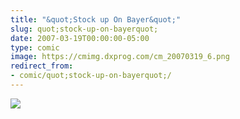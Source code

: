 ```yaml
---
title: "&quot;Stock up On Bayer&quot;"
slug: quot;stock-up-on-bayerquot;
date: 2007-03-19T00:00:00-05:00
type: comic
image: https://cmimg.dxprog.com/cm_20070319_6.png
redirect_from:
- comic/quot;stock-up-on-bayerquot;/
---
```

[![](https://cmimg.dxprog.com/cm_20070319_6.png)](https://cmimg.dxprog.com/cm_20070319_6.png)


